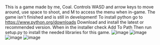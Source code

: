 This is a game made by me, Coal. Controls WASD and arrow keys to move around, use space to shoot, and M to access the menu when in-game. The game isn't finished and is still in development!
To install python go to https://www.python.org/downloads
Download and install the latest or recommended version.
When in the installer check Add To Path
Then run setup.py to install the needed libraries for this game.
![image](https://user-images.githubusercontent.com/58034254/125379368-037abc80-e356-11eb-8335-c6c871e4b1de.png)
![image](https://user-images.githubusercontent.com/58034254/125506926-a4aba0ba-7ea9-45e3-a844-b91d6d7edda6.png)
![image](https://user-images.githubusercontent.com/58034254/125506994-0782d732-70a4-4ee1-9f45-e387758f258c.png)
![image](https://user-images.githubusercontent.com/58034254/125507157-54dcb025-b814-4f82-a9cf-2b830680160e.png)
